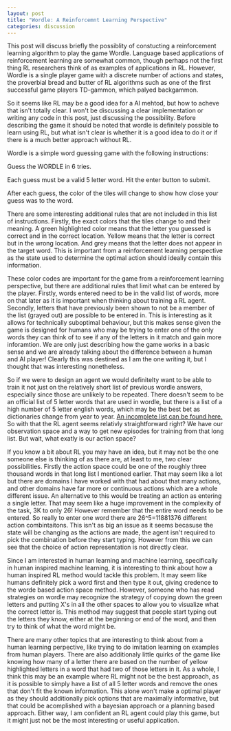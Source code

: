 ```yaml
---
layout: post
title: "Wordle: A Reinforcemnt Learning Perspective"
categories: discussion
---
```


This post will discuss briefly the possiblity of constucting a reinforcement learning algorithm to play the game Wordle. Language based applications of reinforcement learning are somewhat common, though perhaps not the first thing RL researchers think of as examples of applications in RL. However, Wordle is a single player game with a discrete number of actions and states, the proverbial bread and butter of RL algorithms such as one of the first successful game players TD-gammon, which palyed backgammon. 


So it seems like RL may be a good idea for a AI mehtod, but how to acheve that isn't totally clear. I won't be discussing a clear implementation or writing any code in this post, just discussing the possibility. Before describing the game it should be noted that wordle is definitely possible to learn using RL, but what isn't clear is whether it is a good idea to do it or if there is a much better approach without RL. 

Wordle is a simple word guessing game with the following instructions:  

Guess the WORDLE in 6 tries.

Each guess must be a valid 5 letter word. Hit the enter button to submit.

After each guess, the color of the tiles will change to show how close your guess was to the word.

There are some interesting additional rules that are not included in this list of instructions. Firstly, the exact colors that the tiles change to and their meaning. A green highlighted color means that the letter you guessed is correct and in the correct location. Yellow means that the letter is correct but in the wrong location. And grey means that the letter does not appear in the target word. This is important from a reinforcement learning perspective as the state used to determine the optimal action should ideally contain this information. 

These color codes are important for the game from a reinforcement learning perspective, but there are additional rules that limit what can be entered by the player. Firstly, words entered need to be in the valid list of words, more on that later as it is important when thinking about training a RL agent. Secondly, letters that have previously been shown to not be a member of the list (grayed out) are possible to be entered in. This is interesting as it allows for technically suboptimal behaviour, but this makes sense given the game is designed for humans who may be trying to enter one of the only words they can think of to see if any of the letters in it match and gain more inforamtion. We are only just describing how the game works in a basic sense and we are already talking about the difference between a human and AI player! Clearly this was destined as I am the one writing it, but I thought that was interesting nonetheless.  

So if we were to design an agent we would definitelty want to be able to train it not just on the relatively short list of previous wordle answers, especially since those are unlikely to be repeated. There doesn't seem to be an official list of 5 letter words that are used in wordle, but there is a list of a high number of 5 letter english words, which may be the best bet as dictionaries change from year to year. [An incomplete list can be found here.](https://eslforums.com/5-letter-words/) So with that the RL agent seems relativly straightforward right? We have our observation space and a way to get new episodes for training from that long list. But wait, what exatly is our action space? 

If you know a bit about RL you may have an idea, but it may not be the one someone else is thinking of as there are, at least to me, two clear possibilities. Firstly the action space could be one of the roughly three thousand words in that long list I mentioned earlier. That may seem like a lot but there are domains I have worked with that had about that many actions, and other domains have far more or continuous actions which are a whole different issue. An alternative to this would be treating an action as entering a single letter. That may seem like a huge improvement in the complexity of the task, 3K to only 26! However remember that the entire word needs to be entered. So really to enter one word there are 26^5=11881376 different action combintaitons. This isn't as big an issue as it seems becasuse the state will be changing as the actions are made, the agent isn't required to pick the combination before they start typing. However from this we can see that the choice of action representation is not directly clear. 

Since I am interested in human learning and machine learning, specifically in human inspired machine learning, it is interesting to think about how a human inspired RL method would tackle this problem. It may seem like humans definitely pick a word first and then type it out, giving credence to the worde based action space method. However, someone who has read strategies on wordle may recognize the strategy of copying down the green letters and putting X's in all the other spaces to allow you to visualize what the correct letter is. This method may suggest that people start typing out the letters they know, either at the beginning or end of the word, and then try to think of what the word might be. 

There are many other topics that are interesting to think about from a human learning perpective, like trying to do imitation learning on examples from human players. There are also additionaly little quirks of the game like knowing how many of a letter there are based on the number of yellow highlighted letters in a word that had two of those letters in it. As a whole, I think this may be an example where RL might not be the best approach, as it is possible to simply have a list of all 5 letter words and remove the ones that don't fit the known information. This alone won't make a optimal player as they should additionally pick options that are maximally informative, but that could be acomplished with a bayesian approach or a planning based approach. Either way, I am confident an RL agent could play this game, but it might just not be the most interesting or useful application. 